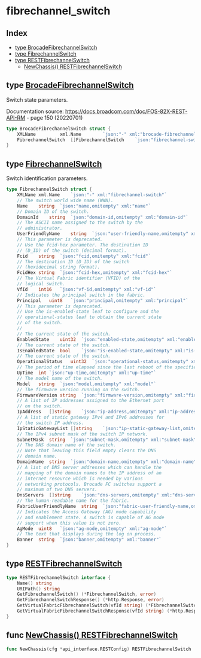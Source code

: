 
# fibrechannel_switch

## Index

- [type BrocadeFibrechannelSwitch](#type-brocadefibrechannelswitch)
- [type FibrechannelSwitch](#type-fibrechannelswitch)
- [type RESTFibrechannelSwitch](#type-restfibrechannelswitch)
  - [NewChassis() RESTFibrechannelSwitch](#func-newchassis-restfibrechannelswitch)


## type [BrocadeFibrechannelSwitch](<brocadeFibrechannelSwitch.go#L8>)

Switch state parameters.

Documentation source: https://docs.broadcom.com/doc/FOS-82X-REST-API-RM - page 150 (20220701)
```go
type BrocadeFibrechannelSwitch struct {
	XMLName			xml.Name		`json:"-" xml:"brocade-fibrechannel-switch"`
	FibrechannelSwitch	[]FibrechannelSwitch	`json:"fibrechannel-switch" xml:"fibrechannel-switch"`
}
```

## type [FibrechannelSwitch](<brocadeFibrechannelSwitch.go#L14>)

Switch identification parameters.
```go
type FibrechannelSwitch struct {
	XMLName	xml.Name	`json:"-" xml:"fibrechannel-switch"`
	// The switch world wide name (WWN).
	Name	string	`json:"name,omitempty" xml:"name"`
	// Domain ID of the switch.
	DomainId	string	`json:"domain-id,omitempty" xml:"domain-id"`
	// The ASCII name assigned to the switch by the
	// administrator.
	UserFriendlyName	string	`json:"user-friendly-name,omitempty" xml:"user-friendly-name"`
	// This parameter is deprecated.
	// Use the fcid-hex parameter. The destination ID
	// (D_ID) of the switch (decimal format).
	Fcid	string	`json:"fcid,omitempty" xml:"fcid"`
	// The destination ID (D_ID) of the switch
	// (hexidecimal string format).
	FcidHex	string	`json:"fcid-hex,omitempty" xml:"fcid-hex"`
	// The Virtual Fabric identifier (VFID) of the
	// logical switch.
	VfId	int16	`json:"vf-id,omitempty" xml:"vf-id"`
	// Indicates the principal switch in the fabric.
	Principal	uint8	`json:"principal,omitempty" xml:"principal"`
	// This parameter is deprecated.
	// Use the is-enabled-state leaf to configure and the
	// operational-status leaf to obtain the current state
	// of the switch.
	//
	// The current state of the switch.
	EnabledState	uint32	`json:"enabled-state,omitempty" xml:"enabled-state"`
	// The current state of the switch.
	IsEnabledState	bool	`json:"is-enabled-state,omitempty" xml:"is-enabled-state"`
	// The current state of the switch.
	OperationalStatus	uint32	`json:"operational-status,omitempty" xml:"operational-status"`
	// The period of time elapsed since the last reboot of the specified switch (UNIX).
	UpTime	int	`json:"up-time,omitempty" xml:"up-time"`
	// The model name of the switch.
	Model	string	`json:"model,omitempty" xml:"model"`
	// The firmware version running on the switch.
	FirmwareVersion	string	`json:"firmware-version,omitempty" xml:"firmware-version"`
	// A list of IP addresses assigned to the Ethernet port
	// on the switch.
	IpAddress	[]string	`json:"ip-address,omitempty" xml:"ip-address>ip-address"`
	// A list of static gateway IPv4 and IPv6 addresses for
	// the switch IP address.
	IpStaticGatewayList	[]string	`json:"ip-static-gateway-list,omitempty" xml:"ip-static-gateway-list>ip-static-gateway"`
	// The IPv4 subnet mask of the switch IP network.
	SubnetMask	string	`json:"subnet-mask,omitempty" xml:"subnet-mask"`
	// The DNS domain name of the switch.
	// Note that leaving this field empty clears the DNS
	// domain name.
	DomainName	string	`json:"domain-name,omitempty" xml:"domain-name"`
	// A list of DNS server addresses which can handle the
	// mapping of the domain names to the IP address of an
	// internet resource which is needed by various
	// networking protocols. Brocade FC switches support a
	// maximum of two DNS servers.
	DnsServers	[]string	`json:"dns-servers,omitempty" xml:"dns-servers>dns-server"`
	// The human-readable name for the fabric.
	FabricUserFriendlyName	string	`json:"fabric-user-friendly-name,omitempty" xml:"fabric-user-friendly-name"`
	// Indicates the Access Gateway (AG) mode capability
	// and enablement state. A switch is capable of AG mode
	// support when this value is not zero.
	AgMode	uint8	`json:"ag-mode,omitempty" xml:"ag-mode"`
	// The text that displays during the log on process.
	Banner	string	`json:"banner,omitempty" xml:"banner"`
}
```

## type [RESTFibrechannelSwitch](<methods.go#L9>)
```go
type RESTFibrechannelSwitch interface {
	Name() string
	URIPath() string
	GetFibrechannelSwitch() (*FibrechannelSwitch, error)
	GetFibrechannelSwitchResponse() (*http.Response, error)
	GetVirtualFabricFibrechannelSwitch(vfId string) (*FibrechannelSwitch, error)
	GetVirtualFabricFibrechannelSwitchResponse(vfId string) (*http.Response, error)
}
```

## func [NewChassis() RESTFibrechannelSwitch](<methods.go#L22>)

```go
func NewChassis(cfg *api_interface.RESTConfig) RESTFibrechannelSwitch
```

